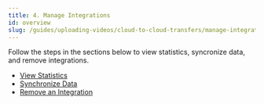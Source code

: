 ```yaml
---
title: 4. Manage Integrations 
id: overview 
slug: /guides/uploading-videos/cloud-to-cloud-transfers/manage-integrations
---
```



Follow the steps in the sections below to view statistics, syncronize data, and remove integrations.


- [View Statistics](/guides/uploading-videos/cloud-to-cloud-transfers/manage-integrations/view-statistics)
- [Synchronize Data](/guides/uploading-videos/cloud-to-cloud-transfers/manage-integrations/synchronize-data)
- [Remove an Integration](/guides/uploading-videos/cloud-to-cloud-transfers/manage-integrations/remove-an-integration)

<!-- TODO: Add link -->

